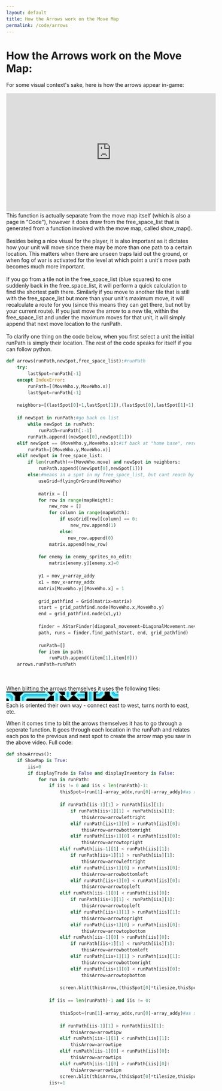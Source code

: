 ```yaml
---
layout: default
title: How the Arrows work on the Move Map
permalink: /code/arrows
--- 
```



# How the Arrows work on the Move Map:

For some visual context's sake, here is how the arrows appear in-game:

<iframe width="560" height="315" src="https://www.youtube.com/embed/ZOz9ITXQrGg" title="YouTube video player" frameborder="0" allow="accelerometer; autoplay; clipboard-write; encrypted-media; gyroscope; picture-in-picture" allowfullscreen></iframe>

<br>
This function is actually separate from the move map itself (which is also a page in "Code"), however it does draw from the free_space_list that is generated from a function involved with the move map, called show_map().
<br>
<br>
Besides being a nice visual for the player, it is also important as it dictates how your unit will move since there may be more than one path to a certain location. This matters when there are unseen traps laid out the ground, or when fog of war is activated for the level at which point a unit's move path becomes much more important.
<br>
<br>
If you go from a tile not in the free_space_list (blue squares) to one suddenly back in the free_space_list, it will perform a quick calculation to find the shortest path there. Similarly if you move to another tile that is still with the free_space_list but more than your unit's maximum move, it will recalculate a route for you (since this means they can get there, but not by your current route). If you just move the arrow to a new tile, within the free_space_list and under the maximum moves for that unit, it will simply append that next move location to the runPath.
<br>
<br>
To clarify one thing on the code below, when you first select a unit the initial runPath is simply their location. The rest of the code speaks for itself if you can follow python.

```python
def arrows(runPath,newSpot,free_space_list):#runPath
    try:
        lastSpot=runPath[-1]
    except IndexError:
        runPath=[(MoveWho.y,MoveWho.x)]
        lastSpot=runPath[-1]
        
    neighbors=[(lastSpot[0]+1,lastSpot[1]),(lastSpot[0],lastSpot[1]+1),(lastSpot[0]-1,lastSpot[1]),(lastSpot[0],lastSpot[1]-1)]

    if newSpot in runPath:#go back on list
        while newSpot in runPath:
            runPath=runPath[:-1]
        runPath.append((newSpot[0],newSpot[1]))
    elif newSpot == (MoveWho.y,MoveWho.x):#if back at "home base", reset runPath
        runPath=[(MoveWho.y,MoveWho.x)]
    elif newSpot in free_space_list:
        if len(runPath)<=(MoveWho.move) and newSpot in neighbors:
            runPath.append((newSpot[0],newSpot[1]))
        else:#means in a spot in my free_space_list, but cant reach by current path, so use pathfinding program here
            useGrid=flyingOrGround(MoveWho)

            matrix = []
            for row in range(mapHeight):
                new_row = []
                for column in range(mapWidth):
                    if useGrid[row][column] == 0:
                        new_row.append(1)
                    else:
                       new_row.append(0)
                matrix.append(new_row)
                
            for enemy in enemy_sprites_no_edit:
                matrix[enemy.y][enemy.x]=0
                
            y1 = mov_y+array_addy
            x1 = mov_x+array_addx
            matrix[MoveWho.y][MoveWho.x] = 1

            grid_pathfind = Grid(matrix=matrix)
            start = grid_pathfind.node(MoveWho.x,MoveWho.y)
            end = grid_pathfind.node(x1,y1)
            
            finder = AStarFinder(diagonal_movement=DiagonalMovement.never)
            path, runs = finder.find_path(start, end, grid_pathfind)

            runPath=[]
            for item in path:
                runPath.append((item[1],item[0]))
    arrows.runPath=runPath
 
```
<br>
When blitting the arrows themselves it uses the following tiles:
<img src="/assets/arrows_img.png" alt="">
<br>
Each is oriented their own way - connect east to west, turns north to east, etc.

When it comes time to blit the arrows themselves it has to go through a seperate function. It goes through each location in the runPath and relates each pos to the previous and next spot to create the arrow map you saw in the above video. Full code:

```python
def showArrows():
    if ShowMap is True:
        iis=0
        if displayTrade is False and displayInventory is False:
            for run in runPath:
                if iis != 0 and iis < len(runPath)-1:
                    thisSpot=(run[1]-array_addx,run[0]-array_addy)#as x,y

                    if runPath[iis-1][1] > runPath[iis][1]:
                        if runPath[iis+1][1] < runPath[iis][1]:
                            thisArrow=arrowleftright
                        elif runPath[iis+1][0] > runPath[iis][0]:
                            thisArrow=arrowbottomright
                        elif runPath[iis+1][0] < runPath[iis][0]:
                            thisArrow=arrowtopright  
                    elif runPath[iis-1][1] < runPath[iis][1]:
                        if runPath[iis+1][1] > runPath[iis][1]:
                            thisArrow=arrowleftright
                        elif runPath[iis+1][0] > runPath[iis][0]:
                            thisArrow=arrowbottomleft
                        elif runPath[iis+1][0] < runPath[iis][0]:
                            thisArrow=arrowtopleft
                    elif runPath[iis-1][0] < runPath[iis][0]:
                        if runPath[iis+1][1] < runPath[iis][1]:
                            thisArrow=arrowtopleft
                        elif runPath[iis+1][1] > runPath[iis][1]:
                            thisArrow=arrowtopright
                        elif runPath[iis+1][0] > runPath[iis][0]:
                            thisArrow=arrowtopbottom
                    elif runPath[iis-1][0] > runPath[iis][0]:
                        if runPath[iis+1][1] < runPath[iis][1]:
                            thisArrow=arrowbottomleft
                        elif runPath[iis+1][1] > runPath[iis][1]:
                            thisArrow=arrowbottomright
                        elif runPath[iis+1][0] < runPath[iis][0]:
                            thisArrow=arrowtopbottom

                    screen.blit(thisArrow,(thisSpot[0]*tilesize,thisSpot[1]*tilesize))

                if iis == len(runPath)-1 and iis != 0:
                    
                    thisSpot=(run[1]-array_addx,run[0]-array_addy)#as x,y
                    
                    if runPath[iis-1][1] > runPath[iis][1]:
                        thisArrow=arrowtipw
                    elif runPath[iis-1][1] < runPath[iis][1]:
                        thisArrow=arrowtipe
                    elif runPath[iis-1][0] < runPath[iis][0]:
                        thisArrow=arrowtips
                    elif runPath[iis-1][0] > runPath[iis][0]:
                        thisArrow=arrowtipn
                    screen.blit(thisArrow,(thisSpot[0]*tilesize,thisSpot[1]*tilesize))
                iis+=1
```

